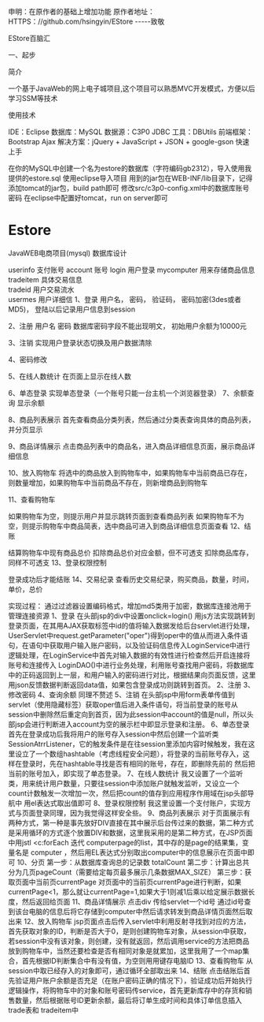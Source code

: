 
申明：在原作者的基础上增加功能
原作者地址：HTTPS：//github.com/hsingyin/EStore
  -----致敬



EStore百脑汇



一、起步


简介

一个基于JavaWeb的网上电子城项目,这个项目可以熟悉MVC开发模式，方便以后学习SSM等技术

使用技术

IDE：Eclipse
数据库：MySQL
数据源：C3P0
JDBC 工具：DBUtils
前端框架：Bootstrap
Ajax 解决方案：jQuery + JavaScript + JSON + google-gson
快速上手

在你的MySQL中创建一个名为estore的数据库（字符编码gb2312），导入使用我提供的estore.sql
使用eclipse导入项目
用到的jar包在WEB-INF/lib目录下，记得添加tomcat的jar包，build path即可
修改src/c3p0-config.xml中的数据库账号密码
在eclipse中配置好tomcat，run on server即可



# Estore
JavaWEB电商项目(mysql)
数据库设计


userinfo 支付账号
account  账号
login    用户登录
mycomputer   用来存储商品信息
tradeitem  具体交易信息  
tradeid  用户交易流水   
usermes  用户详细信
1、登录
用户名，
密码，
验证码，
密码加密(3des或者MD5)，
登陆以后记录用户信息到session

2、注册
用户名
密码
数据库密码字段不能出现明文，
初始用户余额为10000元

3、注销
实现用户登录状态切换及用户数据清除



4、密码修改

5、在线人数统计
在页面上显示在线人数

6、单态登录
实现单态登录（一个账号只能一台主机一个浏览器登录）
7、余额查询
显示余额

8、商品列表展示
首先查看商品分类列表，然后通过分类表查询具体的商品列表，并分页显示

9、商品详情展示
点击商品列表中的商品名，进入商品详细信息页面，展示商品详细信息

10、放入购物车
将选中的商品放入到购物车中，如果购物车中当前商品已存在，则数量增加，如果购物车中当前商品不存在，则新增商品到购物车


11、查看购物车

如果购物车为空，则提示用户并显示跳转页面到查看商品列表
如果购物车不为空，则提示购物车中商品简表，选中商品可进入到商品详细信息页面查看
12、结账

结算购物车中现有商品总价
扣除商品总价对应金额，但不可透支
扣除商品库存，同样不可透支
13、登录权限控制

登录成功后才能结账
14、交易纪录
查看历史交易纪录，购买商品，数量，时间，单价，总价






实现过程：
通过过滤器设置编码格式，增加md5类用于加密，数据库连接池用于管理连接资源
1、登录
在头部jsp的div中设置onclick=login() 用js方法实现跳转到登录页面，在其用AJAX获取标签中id的值将输入数据发给后台servlet进行处理，UserServlet中request.getParameter("oper")得到oper中的值从而进入条件语句，在语句中获取用户输入账户密码，以及验证码信息传入LoginService中进行逻辑处理，在LoginService中首先对输入数据的有效性进行检查然后开启连接将账号和连接传入 LoginDAO()中进行业务处理，利用账号查找用户密码，将数据库中的正码返回到上一层，和用户输入的密码进行对比，根据结果向页面反馈，这里用json反馈数据判断返回data值，如果包含登录成功则跳转到首页。
2、注册 
3、修改密码
4、查询余额  同理不赘述
5、注销
在头部jsp中用form表单传值到servlet（使用隐藏标签）获取oper值后进入条件语句，将当前登录的账号从session中删除然后重定向到首页，因为此session中account的值是null，所以头部jsp会进行判断进入account为空的展示栏中即显示登录和注册。
6、单态登录
首先在登录成功后我将用户的账号存入session中然后创建一个监听类SessionAtrrListener，它的触发条件是在往session里添加内容时候触发，我在这里设立了一个数组hashtable（考虑线程安全问题），将登录的当前账号存入，这样在登录时，先在hashtable寻找是否有相同的账号，存在，即删除先前的
然后把当前的账号加入，即实现了单态登录。
7、在线人数统计
我又设置了一个监听类，用来统计用户数量，只要往session中添加账户就触发监听，又设立一个count计数触发一次增加一次，然后把count的值存到应用程序作用域在jsp头部导航中  用el表达式取出值即可
8、登录权限控制
我这里设置一个支付账户，实现方式与页面登录同理，因为我觉得这样安全些。
9、商品列表展示
对于页面展示有两种方式，第一种是事先放好DIV直接在其中展示后台传过来的数据，第二种方式是采用循环的方式逐个放置DIV和数据，这里我采用的是第二种方式，在JSP页面中用jstl  <c:forEach  迭代 computerpage的list，其中存的是page的结果集，变量名是 computer ，然后用EL表达式分别取出computer中的信息展示在页面中即可
10、分页
第一步：从数据库查询总的记录数  totalCount
第二步：计算出总共分为几页pageCount（需要给定每页最多展示几条数据MAX_SIZE）
第三步：获取页面中当前页currentPage
对页面中的当前页currentPage进行判断，如果currentPage<1，那么就让currentPage=1,如果大于1则减1后乘以给定展示数据长度，然后返回给页面
11、商品详情展示
点击div 传给servlet一个id号  通过id号查到该台电脑的信息后将它存储到computer中然后请求转发到商品详情页面然后取出来
12、放入购物车
jsp页面点击后传入servlet中利用反射寻找到对应的方法，首先获取对象的ID，判断是否大于0，是则创建购物车对象，从session中获取，若session中没有该对象，则创建，没有就返回，然后调用service的方法把商品放到购物车中，当然还要检查是否有相同对象是就累加，这里我用了一个map集合，首先根据ID判断集合中有没有值，为空则用用键存电脑ID
13、查看购物车
从session中取已经存入的对象即可，通过循环全部取出来
14、结账
点击结账后首先验证用户账户余额是否充足（在账户密码正确的情况下），验证成功后开始执行逻辑操作，将购物车中的对象和账号密码传service，首先更新库存中的存货和销售数量，然后根据账号ID更新余额，最后将订单生成时间和具体订单信息插入trade表和 tradeitem中
